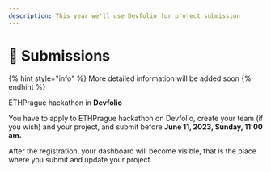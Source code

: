 ```yaml
---
description: This year we'll use Devfolio for project submission
---
```


# 📩 Submissions

{% hint style="info" %}
More detailed information will be added soon
{% endhint %}

ETHPrague hackathon in **Devfolio**&#x20;

You have to apply to ETHPrague hackathon on Devfolio, create your team (if you wish) and your project, and submit before **June 11, 2023, Sunday, 11:00 am.**

After the registration, your dashboard will become visible, that is the place where you submit and update your project.&#x20;



